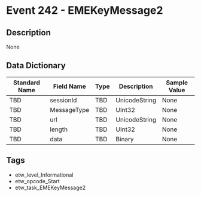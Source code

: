 # Event 242 - EMEKeyMessage2

## Description
None

## Data Dictionary
|Standard Name|Field Name|Type|Description|Sample Value|
|---|---|---|---|---|
|TBD|sessionId|TBD|UnicodeString|None|None|
|TBD|MessageType|TBD|UInt32|None|None|
|TBD|url|TBD|UnicodeString|None|None|
|TBD|length|TBD|UInt32|None|None|
|TBD|data|TBD|Binary|None|None|

## Tags
* etw_level_Informational
* etw_opcode_Start
* etw_task_EMEKeyMessage2
